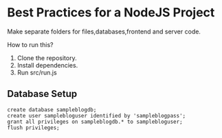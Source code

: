 # Best Practices for a NodeJS Project

Make separate folders for files,databases,frontend and server code.

How to run this?
1. Clone the repository.
2. Install dependencies.
3. Run src/run.js

## Database Setup

```mysql
create database sampleblogdb;
create user samplebloguser identified by 'sampleblogpass';
grant all privileges on sampleblogdb.* to samplebloguser;
flush privileges;
```
